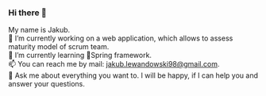 ### Hi there 👋
My name is Jakub.  
🔭 I’m currently working on a web application, which allows to assess maturity model of scrum team.  
🌱 I’m currently learning 🌿Spring framework.  
📫 You can reach me by mail: jakub.lewandowski98@gmail.com.  
💬 Ask me about everything you want to. I will be happy, if I can help you and answer your questions.
